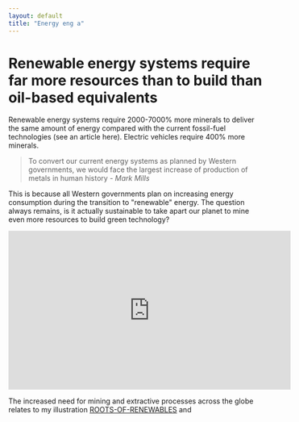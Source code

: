 ```yaml
---
layout: default
title: "Energy eng a"
---
```

# Renewable energy systems require far more resources than to build than oil-based equivalents 
Renewable energy systems require 2000-7000% more minerals to deliver the same amount of energy compared with the current fossil-fuel technologies (see an article here). Electric vehicles require 400% more minerals. 

>To convert our current energy systems as planned by Western governments, we would face the largest increase of production of metals in human history - *Mark Mills*

This is because all Western governments plan on increasing energy consumption during the transition to "renewable" energy. The question always remains, is it actually sustainable to take apart our planet to mine even more resources to build green technology?

<iframe width="560" height="315" src="https://www.youtube.com/embed/sgOEGKDVvsg?si=SpxArLbni58gAdht" title="YouTube video player" frameborder="0" allow="accelerometer; autoplay; clipboard-write; encrypted-media; gyroscope; picture-in-picture; web-share" referrerpolicy="strict-origin-when-cross-origin" allowfullscreen></iframe>

The increased need for mining and extractive processes across the globe relates to my illustration [ROOTS-OF-RENEWABLES](ROOTS-OF-RENEWABLES.md) and 